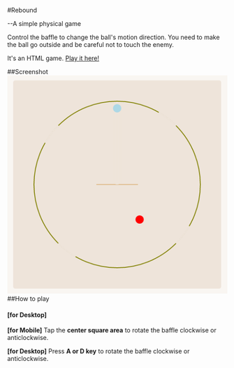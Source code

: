 #Rebound
<p>--A simple physical game</p>
<p>Control the baffle to change the ball's motion direction. You need to make the ball go outside and be careful not to touch the enemy.</p>
<p>It's an HTML game. <a href="https://enzeberg.github.io/rebound">Play it here!</a></p>
##Screenshot
<img src="./images/screenshot.png">
##How to play
<h4>[for Desktop] </h4>
<p><strong>[for Mobile]</strong> Tap the <strong>center square area</strong> to rotate the baffle clockwise or anticlockwise.</p>
<p><strong>[for Desktop]</strong> Press <strong>A or D key</strong> to rotate the baffle clockwise or anticlockwise.</p>

